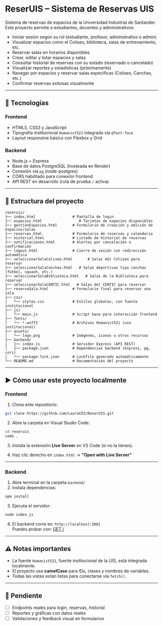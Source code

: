 # ReserUIS – Sistema de Reservas UIS

Sistema de reservas de espacios de la Universidad Industrial de Santander. Este proyecto permite a estudiantes, docentes y administrativos:

- Iniciar sesión según su rol (estudiante, profesor, administrativo o admin)
- Visualizar espacios como el Coliseo, biblioteca, salas de entrenamiento, etc.
- Reservar salas en horarios disponibles
- Crear, editar y listar espacios y salas
- Consultar historial de reservas con su estado (reservado o cancelado)
- Visualizar reportes y estadísticas (próximamente)
- Navegar por espacios y reservar salas específicas (Coliseo, Canchas, etc.)
- Confirmar reservas exitosas visualmente

---

## 🧩 Tecnologías

### Frontend
- HTML5, CSS3 y JavaScript
- Tipografía institucional `Humanist521` integrada vía `@font-face`
- Layout responsive básico con Flexbox y Grid

### Backend
- Node.js + Express
- Base de datos PostgreSQL (hosteada en Render)
- Conexión vía `pg` (node-postgres)
- CORS habilitado para conexión frontend
- API REST en desarrollo (ruta de prueba `/` activa)

---

## 📁 Estructura del proyecto

```
reseruis/
├── index.html                 # Pantalla de login
├── espacios.html                 # Tarjetas de espacios disponibles
├── gestionEspacios.html       # Formulario de creación y edición de espacios/salas
├── reservas.html              # Formulario de reservas y calendario
├── historial.html             # Listado de historial de reservas
├── notificaciones.html        # Alertas por cancelación o confirmación
├── logout.html                # Cierre de sesión con redirección automática
├── seleccionarSalaColiseo.html       # Salas del Coliseo para reservar
├── seleccionarSalaCanchas.html   # Salas deportivas tipo canchas (fútbol, squash, etc.)
├── seleccionarSalaBiblioteca.html   # Salas de la Biblioteca para reservar
├── seleccionarSalaCENTIC.html   # Salas del CENTIC para reservar
├── reservaSala.html           # Formulario final para reservar una sala
├── css/
│   └── styles.css             # Estilos globales, con fuente institucional
├── js/
│   └── main.js                # Script base para interacción frontend
├── fonts/
│   └── *.woff2                # Archivos Humanist521 (uso institucional)
├── assets/
│   └── logo.png               # Imágenes, íconos u otros recursos
├── backend/
│   ├── index.js               # Servidor Express (API REST)
│   ├── package.json           # Dependencias backend (Express, pg, cors)
│   └── package-lock.json      # Lockfile generado automáticamente
└── README.md                  # Documentación del proyecto
```

---

## ▶️ Cómo usar este proyecto localmente

### Frontend

1. Clona este repositorio:
```bash
git clone https://github.com/LauraCD2/ReserUIS.git
```

2. Abre la carpeta en Visual Studio Code:
```bash
cd reseruis
code .
```

3. Instala la extensión **Live Server** en VS Code (si no la tienes).

4. Haz clic derecho en `index.html` → **"Open with Live Server"**

---

### Backend

1. Abre terminal en la carpeta `backend/`
2. Instala dependencias:
```bash
npm install
```

3. Ejecuta el servidor:
```bash
node index.js
```

4. El backend corre en: `http://localhost:3001`  
   Puedes probar con: [GET /](http://localhost:3001)

---

## ⚠️ Notas importantes

- La fuente `Humanist521`, fuente institucional de la UIS, está integrada localmente.
- El proyecto usa **camelCase** para IDs, clases y nombres de variables.
- Todas las vistas están listas para conectarse vía `fetch()`.

---

## 🚧 Pendiente

- [ ] Endpoints reales para login, reservas, historial
- [ ] Reportes y gráficas con datos reales
- [ ] Validaciones y feedback visual en formularios
